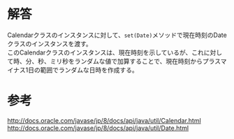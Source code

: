 # 解答
Calendarクラスのインスタンスに対して、`set(Date)`メソッドで現在時刻のDateクラスのインスタンスを渡す。  
このCalendarクラスのインスタンスは、現在時刻を示しているが、これに対して時、分、秒、ミリ秒をランダムな値で加算することで、現在時刻からプラスマイナス1日の範囲でランダムな日時を作成する。

# 参考
http://docs.oracle.com/javase/jp/8/docs/api/java/util/Calendar.html  
http://docs.oracle.com/javase/jp/8/docs/api/java/util/Date.html
